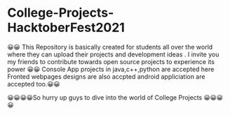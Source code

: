 # College-Projects-HacktoberFest2021
😀😀 This Repository is basically created for students all over the world where they can upload their projects and development ideas . I invite you my friends to contribute towards open source projects to experience its power 😀😀
Console App projects in java,c++,python are accepted here
Fronted webpages designs are also accpted
android appliciation are accepted too.😀😀

😀😀😀😀So hurry up guys to dive into the world of College Projects 😀😀😀😀
